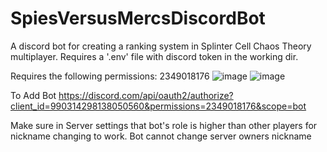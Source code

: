 # SpiesVersusMercsDiscordBot
A discord bot for creating a ranking system in Splinter Cell Chaos Theory multiplayer.
Requires a '.env' file with discord token in the working dir.

Requires the following permissions:
2349018176
![image](https://user-images.githubusercontent.com/31023869/182488677-9ebb9056-d025-4041-88e4-200f18bbeb8f.png)
![image](https://user-images.githubusercontent.com/31023869/182489895-590c63ad-7159-4bf3-b58f-95dd1353835a.png)


To Add Bot
https://discord.com/api/oauth2/authorize?client_id=990314298138050560&permissions=2349018176&scope=bot

Make sure in Server settings that bot's role is higher than other players for nickname changing to work. Bot cannot change server owners nickname
